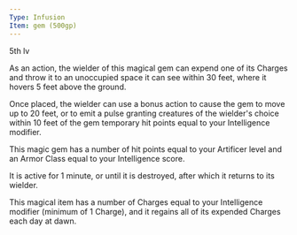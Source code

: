 ```yaml
---
Type: Infusion
Item: gem (500gp)
---
```

5th lv

As an action, the wielder of this magical gem can expend one of its Charges and throw it to an unoccupied space it can see within 30 feet, where it hovers 5 feet above the ground.

Once placed, the wielder can use a bonus action to cause the gem to move up to 20 feet, or to emit a pulse granting creatures of the wielder's choice within 10 feet of the gem temporary hit points equal to your Intelligence modifier.

This magic gem has a number of hit points equal to your Artificer level and an Armor Class equal to your Intelligence score.

It is active for 1 minute, or until it is destroyed, after which it returns to its wielder.

This magical item has a number of Charges equal to your Intelligence modifier (minimum of 1 Charge), and it regains all of its expended Charges each day at dawn.